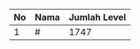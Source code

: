 | No | Nama            | Jumlah Level |
|----|-----------------|--------------|
| 1  | #    |    1747        |
